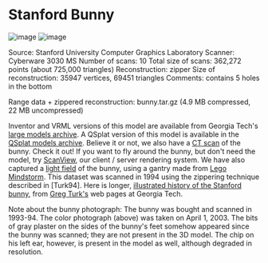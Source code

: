 # Stanford Bunny

![image](http://graphics.stanford.edu/data/3Dscanrep/stanford-bunny-cebal-ssh.jpg)
![image](http://graphics.stanford.edu/data/3Dscanrep/bunny-scanalyze-sh.jpg)

Source: Stanford University Computer Graphics Laboratory
Scanner: Cyberware 3030 MS
Number of scans: 10
Total size of scans: 362,272 points (about 725,000 triangles)
Reconstruction: zipper
Size of reconstruction: 35947 vertices, 69451 triangles
Comments: contains 5 holes in the bottom

Range data + zippered reconstruction:
    bunny.tar.gz (4.9 MB compressed, 22 MB uncompressed)

Inventor and VRML versions of this model are available from Georgia Tech's [large models archive](http://www.cc.gatech.edu/projects/large_models).
A QSplat version of this model is available in the [QSplat models archive](http://graphics.stanford.edu/data/qsplat/).
Believe it or not, we also have a [CT scan](http://graphics.stanford.edu/data/voldata/voldata.html#bunny) of the bunny. Check it out!
If you want to fly around the bunny, but don't need the model, try [ScanView](http://graphics.stanford.edu/software/scanview/), our client / server rendering system.
We have also captured a [light field](http://graphics.stanford.edu/data/LF/lfs.html) of the bunny, using a gantry made from [Lego Mindstorm](http://graphics.stanford.edu/data/LF/acq.html).
This dataset was scanned in 1994 using the zippering technique described in [Turk94].
Here is longer, [illustrated history of the Stanford bunny](http://www.cc.gatech.edu/~turk/bunny/bunny.html), from [Greg Turk's](http://www.cc.gatech.edu/~turk/) web pages at Georgia Tech.

Note about the bunny photograph: The bunny was bought and scanned in 1993-94. The color photograph (above) was taken on April 1, 2003. The bits of gray plaster on the sides of the bunny's feet somehow appeared since the bunny was scanned; they are not present in the 3D model. The chip on his left ear, however, is present in the model as well, although degraded in resolution. 